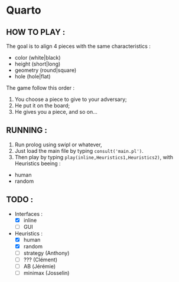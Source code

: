 # Quarto


## HOW TO PLAY :
The goal is to align 4 pieces with the same characteristics :
* color (white|black)
* height (short|long)
* geometry (round|square)
* hole (hole|flat)

The game follow this order :
1. You choose a piece to give to your adversary;
2. He put it on the board;
3. He gives you a piece, and so on...

## RUNNING :
1. Run prolog using swipl or whatever,
2. Just load the main file by typing `consult('main.pl')`.
3. Then play by typing `play(inline,Heuristics1,Heuristics2)`, with Heuristics beeing :
  * human
  * random

## TODO :
* Interfaces :
	- [X] inline
	- [ ] GUI
* Heuristics :
	* [X] human
	* [X] random
	* [ ] strategy (Anthony)
	* [ ] ??? (Clément)
	* [ ] &Alpha;&Beta; (Jérémie)
	* [ ] minimax (Josselin)
